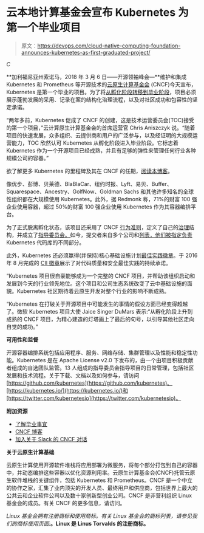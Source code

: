 # 云本地计算基金会宣布 Kubernetes 为第一个毕业项目

> 原文：<https://devops.com/cloud-native-computing-foundation-announces-kubernetes-as-first-graduated-project/>

*C*

**加利福尼亚州索诺马，2018 年 3 月 6 日——开源领袖峰会—**维护和集成 Kubernetes 和 Prometheus 等开源技术的[云原生计算基金会](https://cncf.io/) (CNCF)今天宣布，Kubernetes 是第一个毕业的项目。为了将[从孵化阶段转移到毕业阶段](https://www.cncf.io/projects/graduation-criteria/)，项目必须展示蓬勃发展的采用、记录在案的结构化治理流程，以及对社区成功和包容性的坚定承诺。

“两年多前，Kubernetes 促成了 CNCF 的创建，这是技术运营委员会(TOC)接受的第一个项目，”云计算原生计算基金会的首席运营官 Chris Aniszczyk 说。“随着项目的快速发展，众多组织、云提供商和用户的广泛参与，以及经证明的大规模运营能力，TOC 欣然认可 Kubernetes 从孵化阶段进入毕业阶段。它标志着 Kubernetes 作为一个开源项目已经成熟，并且有足够的弹性来管理任何行业各种规模公司的容器。”

欲了解更多 Kubernetes 的里程碑及其在 CNCF 的任期，[阅读本博客](https://www.cncf.io/blog/2018/03/06/kubernetes-first-cncf-project-graduate/)。

像优步、彭博、贝莱德、BlaBlaCar、纽约时报、Lyft、易贝、Buffer、Squarespace、Ancestry、GolfNow、Goldman Sachs 和其他许多知名的全球性组织都在大规模使用 Kubernetes。此外，据 Redmonk 称，71%的财富 100 强企业使用容器，超过 50%的财富 100 强企业使用 Kubernetes 作为其容器编排平台。

为了正式脱离孵化状态，该项目还采用了 CNCF [行为准则](https://github.com/cncf/foundation/blob/master/code-of-conduct.md)，定义了自己的[治理](https://github.com/kubernetes/community/blob/master/governance.md)结构，并成立了[指导委员会。](https://github.com/kubernetes/steering/blob/master/charter.md)如今，提交者来自多个公司和[列表，他们被指定负责](https://github.com/kubernetes/community/blob/master/contributors/guide/owners.md)Kubernetes 代码库的不同部分。

此外，Kubernetes 还必须赢得(并保持)核心基础设施计划[最佳实践徽章](https://bestpractices.coreinfrastructure.org/)。于 2016 年 8 月完成的 [CII 徽章](https://bestpractices.coreinfrastructure.org/projects/569)展示了对代码质量和安全最佳实践的持续承诺。

“Kubernetes 项目很自豪能够成为一个完整的 CNCF 项目，并帮助该组织启动和发展到今天的行业领先地位。这个项目和公司生态系统改变了云中基础设施的面貌。Kubernetes 社区期待着云原生开发对整个行业的影响不断成熟。

“Kubernetes 在打破关于开源项目中可能发生的事情的假设方面已经变得超越了。微软 Kubernetes 项目大使 Jaice Singer DuMars 表示:“从孵化阶段上升到成熟的 CNCF 项目，为精心建造的灯塔画上了最后的句号，以引导其他社区走向自觉的成功。”

**可用性和监督**

开源容器编排系统包括应用程序、服务、网络存储、集群管理以及性能和稳定性功能。Kubernetes 是在 Apache License v2.0 下发布的，由一个由项目积极贡献者组成的自选团队监管。13 人组成的指导委员会指导项目的日常管理，包括社区发展和技术流程。关于下载、文档以及如何参与，请访问[https://github.com/kubernetes](https://github.com/kubernetes)、[https://kubernetes.io/](https://kubernetes.io/)和[https://twitter.com/kubernetesio](https://twitter.com/kubernetesio)。

**附加资源**

*   [了解毕业事宜](https://www.cncf.io/projects/graduation-criteria/)
*   [CNCF 博客](https://cncf.io/news/blog)
*   [加入关于 Slack 的 CNCF 对话](https://slack.cncf.io/)

**关于云原生计算基础**

云原生计算使用开源软件堆栈将应用部署为微服务，将每个部分打包到自己的容器中，并动态编排这些容器以优化资源利用率。云原生计算基金会(CNCF)托管云原生软件堆栈的关键组件，包括 Kubernetes 和 Prometheus。CNCF 是一个中立的协作之家，汇集了业内顶尖的开发人员、最终用户和供应商，包括世界上最大的公共云和企业软件公司以及数十家创新型创业公司。CNCF 是非营利组织 Linux 基金会的成员。有关 CNCF 的更多信息，请访问。

*Linux 基金会拥有注册商标和使用商标。有关 Linux 基金会的商标列表，请参见我们的商标使用页面:*[](https://www.linuxfoundation.org/trademark-usage)**。Linux 是 Linus Torvalds 的注册商标。**